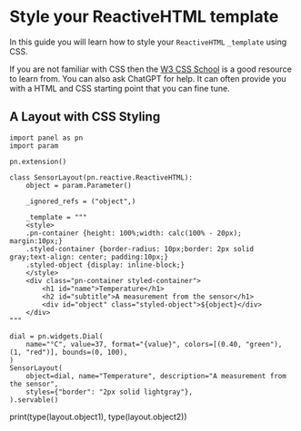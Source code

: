 # Style your ReactiveHTML template

In this guide you will learn how to style your `ReactiveHTML` `_template` using CSS.

If you are not familiar with CSS then the [W3 CSS School](https://www.w3schools.com/css/default.asp)
is a good resource to learn from. You can also ask ChatGPT for help. It can often provide you with
a HTML and CSS starting point that you can fine tune.

## A Layout with CSS Styling

```{pyodide}
import panel as pn
import param

pn.extension()

class SensorLayout(pn.reactive.ReactiveHTML):
    object = param.Parameter()

    _ignored_refs = ("object",)

    _template = """
    <style>
    .pn-container {height: 100%;width: calc(100% - 20px); margin:10px;}
    .styled-container {border-radius: 10px;border: 2px solid gray;text-align: center; padding:10px;}
    .styled-object {display: inline-block;}
    </style>
    <div class="pn-container styled-container">
        <h1 id="name">Temperature</h1>
        <h2 id="subtitle">A measurement from the sensor</h1>
        <div id="object" class="styled-object">${object}</div>
    </div>
"""

dial = pn.widgets.Dial(
    name="°C", value=37, format="{value}", colors=[(0.40, "green"), (1, "red")], bounds=(0, 100),
)
SensorLayout(
    object=dial, name="Temperature", description="A measurement from the sensor",
    styles={"border": "2px solid lightgray"},
).servable()
```

print(type(layout.object1), type(layout.object2))
